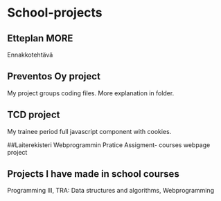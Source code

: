 # School-projects

## Etteplan MORE
Ennakkotehtävä

## Preventos Oy project
My project groups coding files. More explanation in folder.

## TCD project
My trainee period full javascript component with cookies.

##Laiterekisteri 
Webprogrammin Pratice Assigment- courses webpage project

## Projects I have made in school courses
Programming III, TRA: Data structures and algorithms, Webprogramming 


